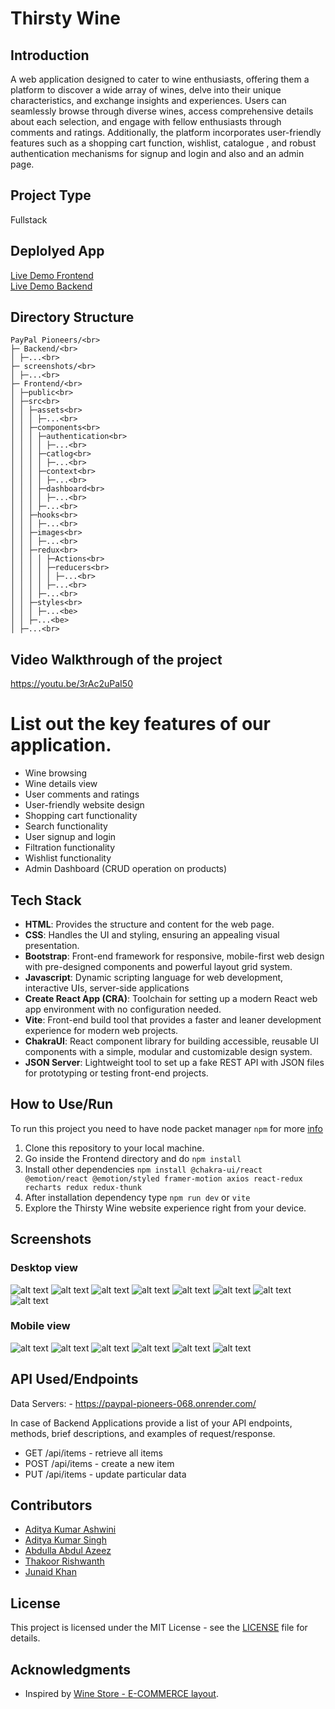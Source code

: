 # Thirsty Wine

## Introduction
 A web application designed to cater to wine enthusiasts, offering them a platform to discover a wide array of wines, delve into their unique characteristics, and exchange insights and experiences. Users can seamlessly browse through diverse wines, access comprehensive details about each selection, and engage with fellow enthusiasts through comments and ratings. Additionally, the platform incorporates user-friendly features such as a shopping cart function, wishlist, catalogue , and robust authentication mechanisms for signup and login and also and an admin page.

## Project Type
Fullstack

## Deplolyed App
[Live Demo Frontend](https://pay-pal-pioneers-068.vercel.app/)<br>
[Live Demo Backend]( https://paypal-pioneers-068.onrender.com/)


## Directory Structure
```plaintext
PayPal Pioneers/<br>
├─ Backend/<br>
│ ├─...<br>
├─ screenshots/<br>
│ ├─...<br>
├─ Frontend/<br>
│ ├─public<br>
│ ├─src<br>
│ │ ├─assets<br>
│ │ │ ├─...<br>
│ │ ├─components<br>
│ │ │ ├─authentication<br>
│ │ │ │ ├─...<br>
│ │ │ ├─catlog<br>
│ │ │ │ ├─...<br>
│ │ │ ├─context<br>
│ │ │ │ ├─...<br>
│ │ │ ├─dashboard<br>
│ │ │ │ ├─...<br>
│ │ │ ├─...<br>
│ │ ├─hooks<br>
│ │ │ ├─...<br>
│ │ ├─images<br>
│ │ │ ├─...<br>
│ │ ├─redux<br>
│ │ │ │ ├─Actions<br>
│ │ │ │ ├─reducers<br>
│ │ │ │ │ ├─...<br>
│ │ │ │ ├─...<br>
│ │ │ ├─...<br>
│ │ ├─styles<br>
│ │ │ ├─...<be>
│ │ ├─...<be>
│ ├─...<br>
```

## Video Walkthrough of the project
https://youtu.be/3rAc2uPaI50

# List out the key features of our application.

- Wine browsing
- Wine details view
- User comments and ratings
- User-friendly website design
- Shopping cart functionality
- Search functionality
- User signup and login
- Filtration functionality 
- Wishlist functionality
- Admin Dashboard (CRUD operation on products)

## Tech Stack

- **HTML**: Provides the structure and content for the web page.
- **CSS**: Handles the UI and styling, ensuring an appealing visual presentation.
- **Bootstrap**:  Front-end framework for responsive, mobile-first web design with pre-designed components and powerful layout grid system.
- **Javascript**: Dynamic scripting language for web development, interactive UIs, server-side applications
- **Create React App (CRA)**: Toolchain for setting up a modern React web app environment with no configuration needed.
- **Vite**: Front-end build tool that provides a faster and leaner development experience for modern web projects.
- **ChakraUI**: React component library for building accessible, reusable UI components with a simple, modular and customizable design system.
- **JSON Server**: Lightweight tool to set up a fake REST API with JSON files for prototyping or testing front-end projects.


## How to Use/Run
To run this project you need to have node packet manager ```npm``` for more [info](https://docs.npmjs.com/downloading-and-installing-node-js-and-npm)
1. Clone this repository to your local machine.
2. Go inside the Frontend directory and do ```npm install```
3. Install other dependencies ```npm install @chakra-ui/react @emotion/react @emotion/styled framer-motion axios react-redux recharts redux redux-thunk```
4. After installation dependency type ```npm run dev``` or ```vite```
5. Explore the Thirsty Wine website  experience right from your device.



## Screenshots

### Desktop view
![alt text](Frontend/src/assets/image.png)
![alt text](Frontend/src/assets/image-1.png)
![alt text](Frontend/src/assets/image-2.png)
![alt text](Frontend/src/assets/image-4.png)
![alt text](Frontend/src/assets/image-5.png)
![alt text](Frontend/src/assets/image-6.png)
![alt text](Frontend/src/assets/image-7.png)
![alt text](Frontend/src/assets/image-8.png)

### Mobile view
![alt text](Frontend/src/assets/image-9.png)
![alt text](Frontend/src/assets/image-10.png)
![alt text](Frontend/src/assets/image-13.png)
![alt text](Frontend/src/assets/image-11.png)
![alt text](Frontend/src/assets/image-12.png)
![alt text](Frontend/src/assets/image-14.png)

## API Used/Endpoints

Data Servers: - https://paypal-pioneers-068.onrender.com/

In case of Backend Applications provide a list of your API endpoints, methods, brief descriptions, and examples of request/response.
- GET /api/items - retrieve all items
- POST /api/items - create a new item
- PUT /api/items - update particular data

## Contributors

- [Aditya Kumar Ashwini](https://github.com/Adit704)
- [Aditya Kumar Singh](https://github.com/adityaks-lts)
- [Abdulla Abdul Azeez](https://github.com/Abdullaabdulazeez)
- [Thakoor Rishwanth](https://github.com/ThakoorRishwanth)
- [Junaid Khan](https://github.com/Junaidify)

## License

This project is licensed under the MIT License - see the [LICENSE](LICENSE) file for details.

## Acknowledgments

- Inspired by [Wine Store - E-COMMERCE layout](https://www.behance.net/gallery/166779751/Wine-Store-E-COMMERCE?tracking_source=search_projects).
